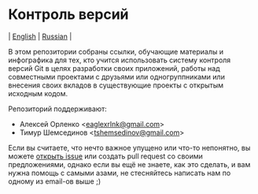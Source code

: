# Контроль версий

| [English](README.md) | [Russian](README.ru.md) |

В этом репозитории собраны ссылки, обучающие материалы и инфографика для тех, кто
учится использовать систему контроля версий Git в целях разработки своих приложений,
работы над совместными проектами с друзьями или одногруппниками или внесения своих
вкладов в существующие проекты с открытым исходным кодом.

Репозиторий поддерживают:

 * Алексей Орленко &lt;eaglexrlnk@gmail.com&gt;
 * Тимур Шемсединов &lt;tshemsedinov@gmail.com&gt;

Если вы считаете, что нечто важное упущено или что-то непонятно, вы можете
[открыть
issue](https://github.com/HowProgrammingWorks/VersionControl/issues/new) или
создать pull request со своими предложениями, однако если вы ещё не знаете, как
это сделать, и вам нужна помощь с самыми азами, не стесняйтесь написать нам по
одному из email-ов выше ;)
